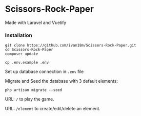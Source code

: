 # Scissors-Rock-Paper
Made with Laravel and Vuetify

### Installation

```
git clone https://github.com/ivan18m/Scissors-Rock-Paper.git
cd Scissors-Rock-Paper
composer update
```
```
cp .env.example .env
```
Set up database connection in `.env` file

Migrate and Seed the database with 3 default elements:
```
php artisan migrate --seed
```

URL: ```/``` to play the game.

URL: ```/element``` to create/edit/delete an element.

